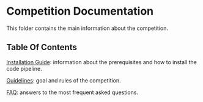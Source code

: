# Competition Documentation #

This folder contains the main information about the competition.

## Table Of Contents ##

[Installation Guide](INSTALL.md): information about the prerequisites and how to install the code pipeline.

[Guidelines](GUIDELINES.md): goal and rules of the competition.

[FAQ](FAQ.md): answers to the most frequent asked questions.
